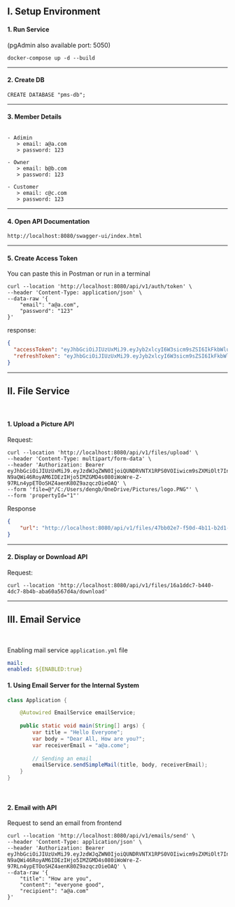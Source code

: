 ## I. Setup Environment

#### 1. Run Service

(pgAdmin also available port: 5050)

```shell
docker-compose up -d --build
```

---

#### 2. Create DB

```shell
CREATE DATABASE "pms-db";
```

---

#### 3. Member Details

```

- Adimin
   > email: a@a.com
   > password: 123 

- Owner
   > email: b@b.com
   > password: 123

- Customer
   > email: c@c.com
   > password: 123
```

---

#### 4. Open API Documentation

```http://localhost:8080/swagger-ui/index.html```

---

#### 5. Create Access Token

You can paste this in Postman or run in a terminal

```shell
curl --location 'http://localhost:8080/api/v1/auth/token' \
--header 'Content-Type: application/json' \
--data-raw '{
    "email": "a@a.com",
    "password": "123"
}'
```

response:

```json
{
  "accessToken": "eyJhbGciOiJIUzUxMiJ9.eyJyb2xlcyI6W3sicm9sZSI6IkFkbWluIn1dLCJleHAiOjE3MDcwNzYxNjAsImlhdCI6MTcwNzA3NTU2MCwiZW1haWwiOiJhQGEuY29tIn0.rw0kPwa9Jpi8vNgBtej3X4QH0rDN69h1jg-sQtUY4w-sjnjYJSrpMq1S3CKOoiYL8ZWffrvX9b2uSDQNhP4GVw",
  "refreshToken": "eyJhbGciOiJIUzUxMiJ9.eyJyb2xlcyI6W3sicm9sZSI6IkFkbWluIn1dLCJleHAiOjE3MDcwNzY3NjEsImlhdCI6MTcwNzA3NTU2MSwiZW1haWwiOiJhQGEuY29tIn0.HmEI79h6_IZBsZDv73kMd6XTcfz5PJBq2WrZPXNXBt1vco-osuq5PiEzDPIAn_KYTVvlb8CSlEybyJMqss8tKQ"
}
```

---

## II. File Service

<br>

#### 1. Upload a Picture API

Request:
```shell
curl --location 'http://localhost:8080/api/v1/files/upload' \
--header 'Content-Type: multipart/form-data' \
--header 'Authorization: Bearer eyJhbGciOiJIUzUxMiJ9.eyJzdWJqZWN0IjoiQUNDRVNTX1RPS0VOIiwicm9sZXMiOlt7InJvbGUiOiJBZG1pbiJ9XSwiZXhwIjoxNzA3MTgxMDYxLCJpYXQiOjE3MDcxODA0NjEsImVtYWlsIjoiYUBhLmNvbSJ9.NgZm43M-N9aQWi46RoyAM6IDEzIHjo5IMZGMD4s080iWoWre-Z-97RLn4ypETOoSHZ4aenK80Z9azqczOieOAQ' \
--form 'file=@"/C:/Users/dengb/OneDrive/Pictures/logo.PNG"' \
--form 'propertyId="1"'
```

Response
```json
{
    "url": "http://localhost:8080/api/v1/files/47bb02e7-f50d-4b11-b2d1-3d8ffa313ca9/download"
}
```

---

#### 2. Display or Download API

Request:
```shell
curl --location 'http://localhost:8080/api/v1/files/16a1ddc7-b440-4dc7-8b4b-aba60a567d4a/download'
```

---


## III. Email Service

<br>

Enabling mail service `application.yml` file

```yaml
mail:
enabled: ${ENABLED:true}
```


#### 1. Using Email Server for the Internal System

```java
class Application {

    @Autowired EmailService emailService;
    
    public static void main(String[] args) {
        var title = "Hello Everyone";
        var body = "Dear All, How are you?";
        var receiverEmail = "a@a.come";
        
        // Sending an email
        emailService.sendSimpleMail(title, body, receiverEmail);
    }
}

```

<br>

#### 2. Email with API

Request to send an email from frontend

```shell
curl --location 'http://localhost:8080/api/v1/emails/send' \
--header 'Content-Type: application/json' \
--header 'Authorization: Bearer eyJhbGciOiJIUzUxMiJ9.eyJzdWJqZWN0IjoiQUNDRVNTX1RPS0VOIiwicm9sZXMiOlt7InJvbGUiOiJBZG1pbiJ9XSwiZXhwIjoxNzA3MTgxMDYxLCJpYXQiOjE3MDcxODA0NjEsImVtYWlsIjoiYUBhLmNvbSJ9.NgZm43M-N9aQWi46RoyAM6IDEzIHjo5IMZGMD4s080iWoWre-Z-97RLn4ypETOoSHZ4aenK80Z9azqczOieOAQ' \
--data-raw '{
    "title": "How are you",
    "content": "everyone good",
    "recipient": "a@a.com"
}'
```
